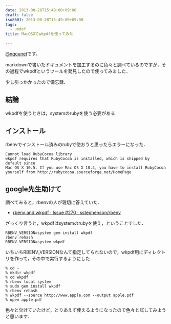 ```yaml
---
date: 2013-08-28T15:49:00+09:00
draft: false
iso8601: 2013-08-28T15:49:00+09:00
tags:
  - undef
title: MacOSXでwkpdfを使ってみた

---
```


<p><a href="https://twitter.com/nqounet">@nqounet</a>です。</p>

<p>markdownで書いたドキュメントを加工するのに色々と調べているのですが，その過程でwkpdfというツールを発見したので使ってみました．</p>

<p>少し引っかかったので備忘録．</p>

<h2>結論</h2>

<p>wkpdfを使うときは，systemのrubyを使う必要がある</p>

<h2>インストール</h2>

<p>rbenvでインストール済みのrubyで使おうと思ったらエラーになった．</p>

```text
Cannot load RubyCocoa library
wkpdf requires that RubyCocoa is installed, which is shipped by default since
Mac OS X 10.5. If you use Mac OS X 10.4, you have to install RubyCocoa
yourself from http://rubycocoa.sourceforge.net/HomePage
```

<h2>google先生助けて</h2>

<p>調べてみると，rbenvの人が親切に答えていた．</p>

<ul>
<li><a href="https://github.com/sstephenson/rbenv/issues/270">rbenv and wkpdf · Issue #270 · sstephenson/rbenv</a></li>
</ul>

<p>ざっくり言うと，wkpdfはsystemのrubyを使え，ということでした．</p>

```text
RBENV_VERSION=system gem install wkpdf
rbenv rehash
RBENV_VERSION=system wkpdf
```

<p>いちいちRBENV_VERSIONなんて指定してられないので，wkpdf用にディレクトリを作って，その中で実行するようにした．</p>

```text
% cd ~
% mkdir wkpdf
% cd wkpdf
% rbenv local system
% sudo gem install wkpdf
% rbenv rehash
% wkpdf --source http://www.apple.com --output apple.pdf
% open apple.pdf
```

<p>色々と欠けていたけど，とりあえず使えるようになったので色々と試してみようと思います．</p>
    	